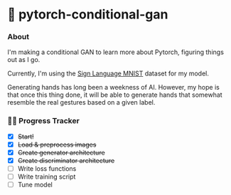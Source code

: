 # 🚦 pytorch-conditional-gan
### About
I'm making a conditional GAN to learn more about Pytorch, figuring things out as I go. 

Currently, I'm using the [Sign Language MNIST](https://www.kaggle.com/datasets/datamunge/sign-language-mnist) dataset for my model. 

Generating hands has long been a weekness of AI. However, my hope is that once this thing done, it will be able to generate hands that somewhat resemble the real gestures based on a given label. 
### 🧑‍💻 Progress Tracker
- [x] ~~Start!~~
- [x] ~~Load & preprocess images~~
- [x] ~~Create generator architecture~~
- [x] ~~Create discriminator architecture~~
- [ ] Write loss functions
- [ ] Write training script
- [ ] Tune model
